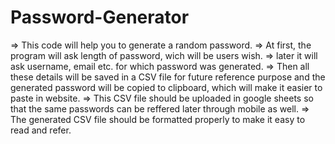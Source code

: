 # Password-Generator
=> This code will help you to generate a random password.
=> At first, the program will ask length of password, wich will be users wish.
=> later it will ask username, email etc. for which password was generated.
=> Then all these details will be saved in a CSV file for future reference purpose and the generated password will be copied to clipboard, which will make it easier to paste in website.
=> This CSV file should be uploaded in google sheets so that the same passwords can be reffered later through mobile as well.
=> The generated CSV file should be formatted properly to make it easy to read and refer.
